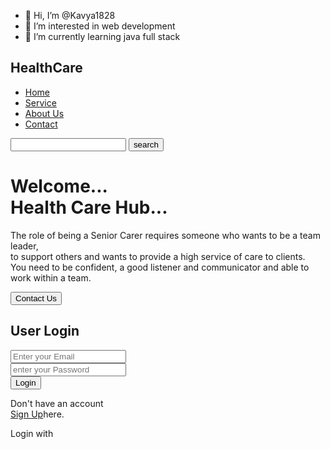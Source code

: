 - 👋 Hi, I’m @Kavya1828
- 👀 I’m interested in web development
- 🌱 I’m currently learning java full stack


<!---
Kavya1828/Kavya1828 is a ✨ special ✨ repository because its `README.md` (this file) appears on your GitHub profile.
You can click the Preview link to take a look at your changes.
--->

<!DOCTYPE html>
<html lang = "en">
<head>
    <meta charset = "UTF-8">
    <meta http-equiv = "X-UA-Compatible" content ="IE=edge">
    <meta name ="viewport" content =" width=device-width,initial-scale=1.0">
    <link rel = "stylesheet" href="style.css">
    <title>Healthcare webpage</title>
    
</head>
<body>
    <div class = "main">
        <div class = "header">
            <div class = "icon">
                <h2 class ="logo">HealthCare</h2>
            </div>
            <div class = "nav">
                <ul>
                    <li><a href="#">Home</a></li>
                    <li><a href ="#">Service</a></li>
                    <li><a href ="#">About Us</a></li>
                    <li><a href ="#">Contact</a></li>
                </ul>
            </div>
            <div class ="search">
                <input type = "text">
                <button>search</button>
            </div>
        </div>
        <div class = "content">
            <h1>Welcome... <br><span>Health Care Hub</span>...</h1>
            <p>The role of being a Senior Carer requires someone who wants to be a team leader,<br>
                to support others and wants to provide a high service of care to clients.<br>
                You need to be confident, a good listener and communicator and able to work within a team.</p>
            <button class="btn cn_btn">Contact Us</button>
        </div>
        <div class="form">
            <h2>User Login</h2>
            <input type="email" placeholder="Enter your Email"><br>
            <input type="password" placeholder="enter your Password"><br>
            <button class="btn li_btn">Login</button>
            <p class="link">Don't have an account <br> <a href="#">Sign Up</a>here.</p>
            <p class="liw">Login with</p>
            <div class="icons">
                <ion-icon name="logo-google"></ion-icon>
                <ion-icon name="logo-facebook"></ion-icon>
                <ion-icon name="logo-twitter"></ion-icon>
            </div>    
        </div>
    </div>
    <script type="module" src="https://unpkg.com/ionicons@7.1.0/dist/ionicons/ionicons.esm.js"></script>
<script nomodule src="https://unpkg.com/ionicons@7.1.0/dist/ionicons/ionicons.js"></script>
</body>
</html>
